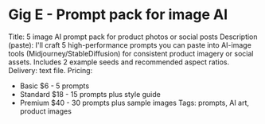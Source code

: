 # Gig E - Prompt pack for image AI
Title: 5 image AI prompt pack for product photos or social posts
Description (paste):
I'll craft 5 high-performance prompts you can paste into AI-image tools (Midjourney/StableDiffusion) for consistent product imagery or social assets. Includes 2 example seeds and recommended aspect ratios. Delivery: text file.
Pricing:
- Basic $6 - 5 prompts
- Standard $18 - 15 prompts plus style guide
- Premium $40 - 30 prompts plus sample images
Tags: prompts, AI art, product images
